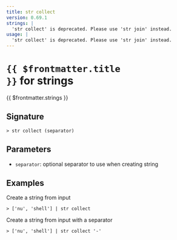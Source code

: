 ```yaml
---
title: str collect
version: 0.69.1
strings: |
  'str collect' is deprecated. Please use 'str join' instead.
usage: |
  'str collect' is deprecated. Please use 'str join' instead.
---
```


# <code>{{ $frontmatter.title }}</code> for strings

<div style='white-space: pre-wrap;margin-top: 10px'>{{ $frontmatter.strings }}</div>

## Signature

```> str collect (separator)```

## Parameters

 -  `separator`: optional separator to use when creating string

## Examples

Create a string from input
```shell
> ['nu', 'shell'] | str collect
```

Create a string from input with a separator
```shell
> ['nu', 'shell'] | str collect '-'
```
